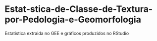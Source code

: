 # Estat-stica-de-Classe-de-Textura-por-Pedologia-e-Geomorfologia

Estatística extraida no GEE e gráficos produzidos no RStudio
